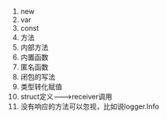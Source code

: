 1. new
2. var
3. const
4. 方法
5. 内部方法
6. 内置函数
7. 匿名函数
8. 闭包的写法
9. 类型转化赋值
10. struct定义--->receiver调用
11. 没有响应的方法可以忽视，比如说logger.Info